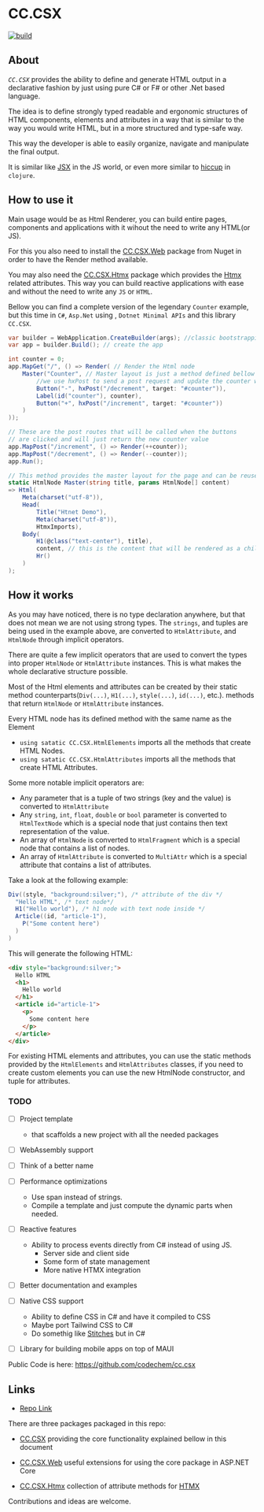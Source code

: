 # CC.CSX 
[![build](https://github.com/codechem/CC.CSX/actions/workflows/build.yml/badge.svg)](https://github.com/codechem/CC.CSX/actions/workflows/build.yml)


## About

*`CC.CSX`* provides the ability to define and generate HTML output in
a declarative fashion by just using pure C# or F# or other .Net based language.

The idea is to define strongly typed readable and ergonomic structures of HTML components, elements and attributes in a way that is similar to the way you would write HTML, but in a more structured and type-safe way.

This way the developer is able to easily organize, navigate and manipulate the final output.


It is similar like [JSX](https://legacy.reactjs.org/docs/introducing-jsx.html)
in the JS world, or even more similar to [hiccup](https://github.com/weavejester/hiccup) in `clojure`.


## How to use it

Main usage would be as Html Renderer, you can build entire pages, components and applications with it wihout the need to write any HTML(or JS).

For this you also need to install the [CC.CSX.Web](https://www.nuget.org/packages/CC.CSX.Web) package from Nuget in order to
have the Render method available. 

You may also need the [CC.CSX.Htmx](https://www.nuget.org/packages/CC.CSX.Htmx) package which provides the [Htmx](https://htmx.org/) related attributes.
This way you can build reactive applications with ease and without the need to write any `JS` or `HTML`.

Bellow you can find a complete version of the legendary `Counter` example, but this time in `C#`, `Asp.Net` using , `Dotnet Minimal APIs` and this library `CC.CSX`.

```cs
var builder = WebApplication.CreateBuilder(args); //classic bootstrapping
var app = builder.Build(); // create the app

int counter = 0;
app.MapGet("/", () => Render( // Render the Html node
    Master("Counter", // Master layout is just a method defined bellow in the code
        //we use hxPost to send a post request and update the counter with the new value
        Button("-", hxPost("/decrement", target: "#counter")), 
        Label(id("counter"), counter),
        Button("+", hxPost("/increment", target: "#counter"))
    )
));

// These are the post routes that will be called when the buttons 
// are clicked and will just return the new counter value
app.MapPost("/increment", () => Render(++counter));
app.MapPost("/decrement", () => Render(--counter));
app.Run();

// This method provides the master layout for the page and can be reused
static HtmlNode Master(string title, params HtmlNode[] content) 
=> Html(
    Meta(charset("utf-8")),
    Head(
        Title("Htnet Demo"),
        Meta(charset("utf-8")),
        HtmxImports),
    Body(
        H1(@class("text-center"), title),
        content, // this is the content that will be rendered as a child of the body
        Hr()
    )
);
```
## How it works

As you may have noticed, there is no type declaration anywhere, but that does
not mean we are not using strong types.
The `strings`, and tuples are being used in the example above,
are converted to `HtmlAttribute`, and `HtmlNode` through implicit operators.

There are quite a few implicit operators that are used to convert the types into proper `HtmlNode` or `HtmlAttribute` instances.
This is what makes the whole declarative structure possible.

Most of the Html elements and attributes can be created by their static method counterparts(`Div(...)`, `H1(...)`, `style(...)`, `id(...)`, etc.).
methods that return `HtmlNode` or `HtmlAttribute` instances.

Every HTML node has its defined method with the same name as the Element
  - `using satatic CC.CSX.HtmlElements` imports all the methods that create HTML Nodes.
  - `using satatic CC.CSX.HtmlAttributes` imports all the methods that create HTML Attributes.

Some more notable implicit operators are:
- Any parameter that is a tuple of two strings (key and the value) is converted to `HtmlAttribute`
- Any `string`, `int`, `float`, `double` or `bool` parameter is converted to `HtmlTextNode` which is a special node that just contains then text representation of the value.
- An array of `HtmlNode` is converted to `HtmlFragment` which is a special node that contains a list of nodes.
- An array of `HtmlAttribute` is converted to `MultiAttr` which is a special attribute that contains a list of attributes.


Take a look at the following example:

```cs
Div((style, "background:silver;"), /* attribute of the div */
  "Hello HTML", /* text node*/
  H1("Hello world"), /* h1 node with text node inside */
  Article((id, "article-1"), 
    P("Some content here")
  )
)
```

This will generate the following HTML:

```html
<div style="background:silver;">
  Hello HTML
  <h1>
    Hello world
  </h1>
  <article id="article-1">
    <p>
      Some content here
    </p>
  </article>
</div>
```
For existing HTML elements and attributes, you can use the static methods provided by the `HtmlElements` and `HtmlAttributes` classes, if you need to create custom elements you can use the new HtmlNode constructor, and tuple for attributes.

### TODO

- [ ] Project template
  - that scaffolds a new project with all the needed packages

- [ ] WebAssembly support

- [ ] Think of a better name

- [ ] Performance optimizations
  - Use span instead of strings.
  - Compile a template and just compute the dynamic parts when needed.

- [ ] Reactive features
  - Ability to process events directly from C# instead of using JS.
    - Server side and client side
    - Some form of state management
    - More native HTMX integration 

- [ ] Better documentation and examples

- [ ] Native CSS support
    - Ability to define CSS in C# and have it compiled to CSS
    - Maybe port Tailwind CSS to C#
    - Do somethig like [Stitches](https://stitches.dev/) but in C#

- [ ] Library for building mobile apps on top of MAUI

Public Code is here: https://github.com/codechem/cc.csx


## Links

- [Repo Link](https://github.com/codechem/CC.CSX)

There are three packages packaged in this repo:

- [CC.CSX](https://www.nuget.org/packages/CC.CSX) providing the core
functionality explained bellow in this document

- [CC.CSX.Web](https://www.nuget.org/packages/CC.CSX.Web) useful extensions
for using the core package in ASP.NET Core

- [CC.CSX.Htmx](https://www.nuget.org/packages/CC.CSX.Htmx) collection of
attribute methods for [HTMX](https://htmx.org/)

Contributions and ideas are welcome.
